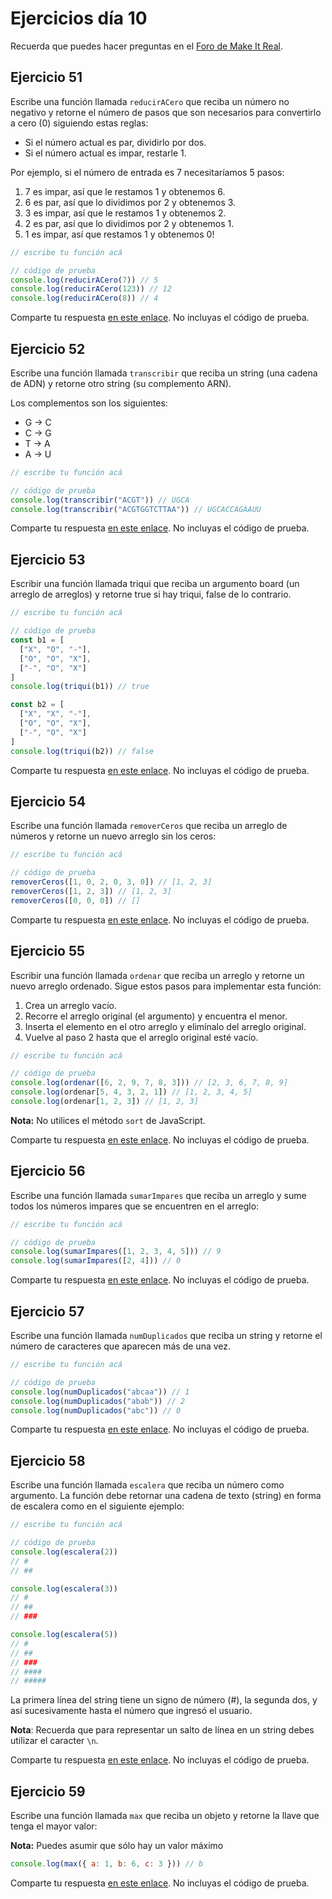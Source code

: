# Ejercicios día 10

Recuerda que puedes hacer preguntas en el [Foro de Make It Real](https://foro.makeitreal.camp/c/curso-javascript-sept-2020/6).

## Ejercicio 51

Escribe una función llamada `reducirACero` que reciba un número no negativo y retorne el número de pasos que son necesarios para convertirlo a cero (0) siguiendo estas reglas:

* Si el número actual es par, dividirlo por dos.
* Si el número actual es impar, restarle 1.

Por ejemplo, si el número de entrada es 7 necesitaríamos 5 pasos:

1. 7 es impar, así que le restamos 1 y obtenemos 6.
2. 6 es par, así que lo dividimos por 2 y obtenemos 3.
3. 3 es impar, así que le restamos 1 y obtenemos 2.
4. 2 es par, así que lo dividimos por 2 y obtenemos 1.
5. 1 es impar, así que restamos 1 y obtenemos 0!

```javascript
// escribe tu función acá

// código de prueba
console.log(reducirACero(7)) // 5
console.log(reducirACero(123)) // 12
console.log(reducirACero(8)) // 4
```

Comparte tu respuesta [en este enlace](https://foro.makeitreal.camp/t/respuestas-ejercicio-51/562). No incluyas el código de prueba.

## Ejercicio 52

Escribe una función llamada `transcribir` que reciba un string (una cadena de ADN) y retorne otro string (su complemento ARN).

Los complementos son los siguientes:

* G -> C
* C -> G
* T -> A
* A -> U

```javascript
// escribe tu función acá

// código de prueba
console.log(transcribir("ACGT")) // UGCA
console.log(transcribir("ACGTGGTCTTAA")) // UGCACCAGAAUU
```

Comparte tu respuesta [en este enlace](https://foro.makeitreal.camp/t/respuestas-ejercicio-52/563). No incluyas el código de prueba.

## Ejercicio 53

Escribir una función llamada triqui que reciba un argumento board (un arreglo de arreglos) y retorne true si hay triqui, false de lo contrario.

```javascript
// escribe tu función acá

// código de prueba
const b1 = [
  ["X", "O", "-"],
  ["O", "O", "X"],
  ["-", "O", "X"]
]
console.log(triqui(b1)) // true

const b2 = [
  ["X", "X", "-"],
  ["O", "O", "X"],
  ["-", "O", "X"]
]
console.log(triqui(b2)) // false
```

Comparte tu respuesta [en este enlace](https://foro.makeitreal.camp/t/respuestas-ejercicio-53/564). No incluyas el código de prueba.

## Ejercicio 54

Escribe una función llamada `removerCeros` que reciba un arreglo de números y retorne un nuevo arreglo sin los ceros:

```javascript
// escribe tu función acá

// código de prueba
removerCeros([1, 0, 2, 0, 3, 0]) // [1, 2, 3]
removerCeros([1, 2, 3]) // [1, 2, 3]
removerCeros([0, 0, 0]) // []
```

Comparte tu respuesta [en este enlace](https://foro.makeitreal.camp/t/respuestas-ejercicio-54/565). No incluyas el código de prueba.

## Ejercicio 55

Escribir una función llamada `ordenar` que reciba un arreglo y retorne un nuevo arreglo ordenado. Sigue estos pasos para implementar esta función:

1. Crea un arreglo vacío.
2. Recorre el arreglo original (el argumento) y encuentra el menor.
3. Inserta el elemento en el otro arreglo y elimínalo del arreglo original.
4. Vuelve al paso 2 hasta que el arreglo original esté vacío.

```javascript
// escribe tu función acá

// código de prueba
console.log(ordenar([6, 2, 9, 7, 8, 3])) // [2, 3, 6, 7, 8, 9]
console.log(ordenar[5, 4, 3, 2, 1]) // [1, 2, 3, 4, 5]
console.log(ordenar[1, 2, 3]) // [1, 2, 3]
```

**Nota:** No utilices el método `sort` de JavaScript.

Comparte tu respuesta [en este enlace](https://foro.makeitreal.camp/t/respuestas-ejercicio-55/566). No incluyas el código de prueba.

## Ejercicio 56

Escribe una función llamada `sumarImpares` que reciba un arreglo y sume todos los números impares que se encuentren en el arreglo:

```javascript
// escribe tu función acá

// código de prueba
console.log(sumarImpares([1, 2, 3, 4, 5])) // 9
console.log(sumarImpares([2, 4])) // 0
```

Comparte tu respuesta [en este enlace](https://foro.makeitreal.camp/t/respuestas-ejercicio-56/567). No incluyas el código de prueba.

## Ejercicio 57

Escribe una función llamada `numDuplicados` que reciba un string y retorne el número de caracteres que aparecen más de una vez.

```javascript
// escribe tu función acá

// código de prueba
console.log(numDuplicados("abcaa")) // 1
console.log(numDuplicados("abab")) // 2
console.log(numDuplicados("abc")) // 0
```

Comparte tu respuesta [en este enlace](https://foro.makeitreal.camp/t/respuestas-ejercicio-57/568). No incluyas el código de prueba.

## Ejercicio 58

Escribe una función llamada `escalera` que reciba un número como argumento. La función debe retornar una cadena de texto (string) en forma de escalera como en el siguiente ejemplo:

```javascript
// escribe tu función acá

// código de prueba
console.log(escalera(2))
// #
// ##

console.log(escalera(3))
// #
// ##
// ###

console.log(escalera(5))
// #
// ##
// ###
// ####
// #####
```

La primera línea del string tiene un signo de número (#), la segunda dos, y así sucesivamente hasta el número que ingresó el usuario.

**Nota**: Recuerda que para representar un salto de línea en un string debes utilizar el caracter `\n`.

Comparte tu respuesta [en este enlace](https://foro.makeitreal.camp/t/respuestas-ejercicio-58/569). No incluyas el código de prueba.

## Ejercicio 59

Escribe una función llamada `max` que reciba un objeto y retorne la llave que tenga el mayor valor:

**Nota:** Puedes asumir que sólo hay un valor máximo

```javascript
console.log(max({ a: 1, b: 6, c: 3 })) // b
```

Comparte tu respuesta [en este enlace](https://foro.makeitreal.camp/t/respuestas-ejercicio-59/570). No incluyas el código de prueba.
